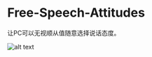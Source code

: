 # Free-Speech-Attitudes

让PC可以无视顺从值随意选择说话态度。

![alt text]("https://github.com/zbf0/Free-Speech-Attitudes/blob/main/freespeechattitude.png")
